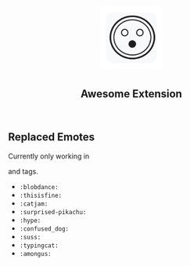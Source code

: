 <div align="center">
    <h1>
        <img src="src/assets/img/icon-128.png" width="128"/>
    </h1>
    <h2>Awesome Extension</h2>
    <div>
        <img src="https://img.shields.io/github/languages/code-size/Daywalkerchen/awesome-extension?style=for-the-badge" alt="" />
        <img src="https://img.shields.io/github/release-date/Daywalkerchen/awesome-extension?style=for-the-badge" alt="" />
        <img src="https://img.shields.io/github/issues/Daywalkerchen/awesome-extension?style=for-the-badge" alt="" />
    </div>
</div>

## Replaced Emotes

Currently only working in <p/> and <a/> tags.

- `:blobdance:`
- `:thisisfine:`
- `:catjam:`
- `:surprised-pikachu:`
- `:hype:`
- `:confused_dog:`
- `:suss:`
- `:typingcat:`
- `:amongus:`